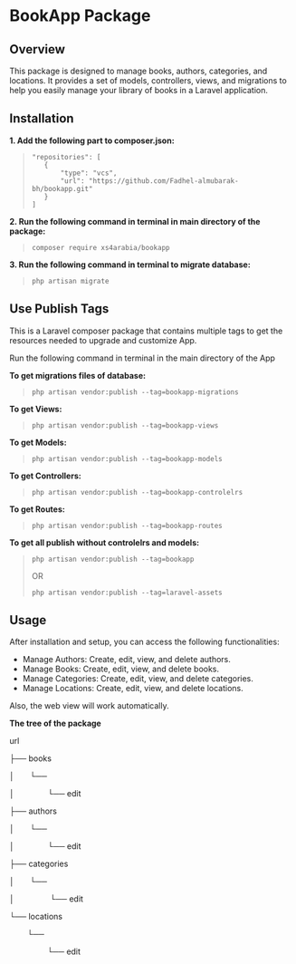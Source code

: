 
# BookApp Package

## Overview

This package is designed to manage books, authors, categories, and locations. It provides a set of models, controllers, views, and migrations to help you easily manage your library of books in a Laravel application. 

## Installation
**1. Add the following part to composer.json:** 
>```
>"repositories": [
>    {
>        "type": "vcs",
>        "url": "https://github.com/Fadhel-almubarak-bh/bookapp.git"
>    }
>]
>```
**2. Run the following command in terminal in main directory of the package:**
>```
>composer require xs4arabia/bookapp
>```
**3. Run the following command in terminal to migrate database:**
>```
>php artisan migrate
>```
## Use Publish Tags

This is a Laravel composer package that contains multiple tags to get the resources needed to upgrade and customize App.


Run the following command in terminal in the main directory of the App

**To get migrations files of database:**
>```
>php artisan vendor:publish --tag=bookapp-migrations
>```
**To get Views:**
>```
>php artisan vendor:publish --tag=bookapp-views
>```
**To get Models:**
>```
>php artisan vendor:publish --tag=bookapp-models
>```
**To get Controllers:**
>```
>php artisan vendor:publish --tag=bookapp-controlelrs
>```
**To get Routes:**
>```
>php artisan vendor:publish --tag=bookapp-routes
>```
**To get all publish without controlelrs and models:**
>```
>php artisan vendor:publish --tag=bookapp
>```
>OR
>```
>php artisan vendor:publish --tag=laravel-assets
>```

## Usage
   

After installation and setup, you can access the following functionalities:

- Manage Authors: Create, edit, view, and delete authors.
- Manage Books: Create, edit, view, and delete books.
- Manage Categories: Create, edit, view, and delete categories.
- Manage Locations: Create, edit, view, and delete locations.

Also, the web view will work automatically.

**The tree of the package**

url

├── books

│&nbsp;&nbsp;&nbsp;&nbsp;&nbsp;&nbsp;&nbsp;└── <book id>

│&nbsp;&nbsp;&nbsp;&nbsp;&nbsp;&nbsp;&nbsp;&nbsp;&nbsp;&nbsp;&nbsp;&nbsp;&nbsp;&nbsp;&nbsp;└── edit

├── authors

│&nbsp;&nbsp;&nbsp;&nbsp;&nbsp;&nbsp;&nbsp;└── <author id>

│&nbsp;&nbsp;&nbsp;&nbsp;&nbsp;&nbsp;&nbsp;&nbsp;&nbsp;&nbsp;&nbsp;&nbsp;&nbsp;&nbsp;&nbsp;└── edit

├── categories

│&nbsp;&nbsp;&nbsp;&nbsp;&nbsp;&nbsp;&nbsp;└── <category id>

│&nbsp;&nbsp;&nbsp;&nbsp;&nbsp;&nbsp;&nbsp;&nbsp;&nbsp;&nbsp;&nbsp;&nbsp;&nbsp;&nbsp;&nbsp;&nbsp;└── edit

└── locations

&nbsp;&nbsp;&nbsp;&nbsp;&nbsp;&nbsp;&nbsp;&nbsp;└── <location id>

&nbsp;&nbsp;&nbsp;&nbsp;&nbsp;&nbsp;&nbsp;&nbsp;&nbsp;&nbsp;&nbsp;&nbsp;&nbsp;&nbsp;&nbsp;&nbsp;&nbsp;└── edit




